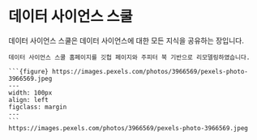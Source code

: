 데이터 사이언스 스쿨
==============================================================================

데이터 사이언스 스쿨은 데이터 사이언스에 대한 모든 지식을 공유하는 장입니다.

```{admonition} 알림
데이터 사이언스 스쿨 홈페이지를 깃헙 페이지와 주피터 북 기반으로 리모델링하였습니다.
```

````{admonition} 2020-09-30
```{figure} https://images.pexels.com/photos/3966569/pexels-photo-3966569.jpeg
---
width: 100px
align: left
figclass: margin 
---
```
https://images.pexels.com/photos/3966569/pexels-photo-3966569.jpeg
````